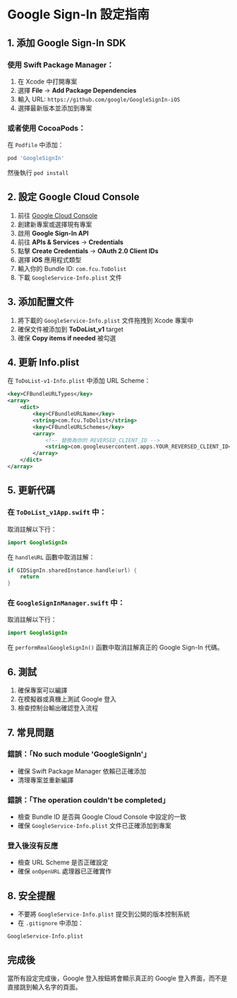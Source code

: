# Google Sign-In 設定指南

## 1. 添加 Google Sign-In SDK

### 使用 Swift Package Manager：
1. 在 Xcode 中打開專案
2. 選擇 **File** → **Add Package Dependencies**
3. 輸入 URL: `https://github.com/google/GoogleSignIn-iOS`
4. 選擇最新版本並添加到專案

### 或者使用 CocoaPods：
在 `Podfile` 中添加：
```ruby
pod 'GoogleSignIn'
```
然後執行 `pod install`

## 2. 設定 Google Cloud Console

1. 前往 [Google Cloud Console](https://console.cloud.google.com/)
2. 創建新專案或選擇現有專案
3. 啟用 **Google Sign-In API**
4. 前往 **APIs & Services** → **Credentials**
5. 點擊 **Create Credentials** → **OAuth 2.0 Client IDs**
6. 選擇 **iOS** 應用程式類型
7. 輸入你的 Bundle ID: `com.fcu.ToDolist`
8. 下載 `GoogleService-Info.plist` 文件

## 3. 添加配置文件

1. 將下載的 `GoogleService-Info.plist` 文件拖拽到 Xcode 專案中
2. 確保文件被添加到 **ToDoList_v1** target
3. 確保 **Copy items if needed** 被勾選

## 4. 更新 Info.plist

在 `ToDoList-v1-Info.plist` 中添加 URL Scheme：

```xml
<key>CFBundleURLTypes</key>
<array>
    <dict>
        <key>CFBundleURLName</key>
        <string>com.fcu.ToDolist</string>
        <key>CFBundleURLSchemes</key>
        <array>
            <!-- 替換為你的 REVERSED_CLIENT_ID -->
            <string>com.googleusercontent.apps.YOUR_REVERSED_CLIENT_ID</string>
        </array>
    </dict>
</array>
```

## 5. 更新代碼

### 在 `ToDoList_v1App.swift` 中：
取消註解以下行：
```swift
import GoogleSignIn
```

在 `handleURL` 函數中取消註解：
```swift
if GIDSignIn.sharedInstance.handle(url) {
    return
}
```

### 在 `GoogleSignInManager.swift` 中：
取消註解以下行：
```swift
import GoogleSignIn
```

在 `performRealGoogleSignIn()` 函數中取消註解真正的 Google Sign-In 代碼。

## 6. 測試

1. 確保專案可以編譯
2. 在模擬器或真機上測試 Google 登入
3. 檢查控制台輸出確認登入流程

## 7. 常見問題

### 錯誤：「No such module 'GoogleSignIn'」
- 確保 Swift Package Manager 依賴已正確添加
- 清理專案並重新編譯

### 錯誤：「The operation couldn't be completed」
- 檢查 Bundle ID 是否與 Google Cloud Console 中設定的一致
- 確保 `GoogleService-Info.plist` 文件已正確添加到專案

### 登入後沒有反應
- 檢查 URL Scheme 是否正確設定
- 確保 `onOpenURL` 處理器已正確實作

## 8. 安全提醒

- 不要將 `GoogleService-Info.plist` 提交到公開的版本控制系統
- 在 `.gitignore` 中添加：
```
GoogleService-Info.plist
```

## 完成後

當所有設定完成後，Google 登入按鈕將會顯示真正的 Google 登入界面，而不是直接跳到輸入名字的頁面。